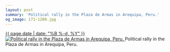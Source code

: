```yaml
---
layout: post
summary: 'Political rally in the Plaza de Armas in Arequipa, Peru.'
og_image: 171-1280.jpg
---
```


<p>
 <time>
  <a href="/171">
   {{ page.date | date: "%B %-d, %Y" }}
  </a>
 </time>
 <a href="/171">
  <img alt="Political rally in the Plaza de Armas in Arequipa, Peru." sizes="(min-width: 700px) 50vw, calc(100vw - 2rem)" src="{{ site.assets_url }}/171-640.jpg" srcset="{{ site.assets_url }}/171-1280.jpg 1280w, {{ site.assets_url }}/171-960.jpg 960w, {{ site.assets_url }}/171-640.jpg 640w, {{ site.assets_url }}/171-320.jpg 320w"/>
 </a>
 <span>
  Political rally in the Plaza de Armas in Arequipa, Peru.
 </span>
</p>
